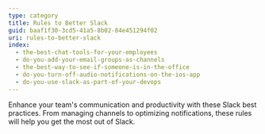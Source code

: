 ```yaml
---
type: category
title: Rules to Better Slack
guid: baaf1f30-3cd5-41a5-8b02-84e451294f02
uri: rules-to-better-slack
index:
  - the-best-chat-tools-for-your-employees
  - do-you-add-your-email-groups-as-channels
  - the-best-way-to-see-if-someone-is-in-the-office
  - do-you-turn-off-audio-notifications-on-the-ios-app
  - do-you-use-slack-as-part-of-your-devops
---
```


Enhance your team's communication and productivity with these Slack best practices. From managing channels to optimizing notifications, these rules will help you get the most out of Slack.
